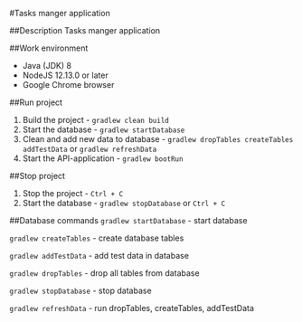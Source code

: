 #Tasks manger application

##Description
Tasks manger application

##Work environment
+ Java (JDK) 8
+ NodeJS 12.13.0 or later
+ Google Chrome browser

##Run project
1. Build the project - ``gradlew clean build``
2. Start the database - ``gradlew startDatabase``
3. Clean and add new data to database - ``gradlew dropTables createTables addTestData`` or ``gradlew refreshData``
4. Start the API-application - ``gradlew bootRun``

##Stop project
1. Stop the project - ``Ctrl + C``
2. Start the database - ``gradlew stopDatabase`` or ``Ctrl + C``

##Database commands
``gradlew startDatabase`` - start database

``gradlew createTables`` - create database tables

``gradlew addTestData`` - add test data in database

``gradlew dropTables`` - drop all tables from database

``gradlew stopDatabase`` - stop database

``gradlew refreshData`` - run dropTables, createTables, addTestData
